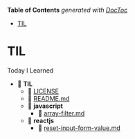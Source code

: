 <!-- START doctoc generated TOC please keep comment here to allow auto update -->
<!-- DON'T EDIT THIS SECTION, INSTEAD RE-RUN doctoc TO UPDATE -->
**Table of Contents**  *generated with [DocToc](https://github.com/thlorenz/doctoc)*

- [TIL](#til)

<!-- END doctoc generated TOC please keep comment here to allow auto update -->


# TIL
Today I Learned

- 📂 __TIL__
   - 📄 [LICENSE](LICENSE)
   - 📄 [README.md](README.md)
   - 📂 __javascript__
     - 📄 [array\-filter.md](javascript/array-filter.md)
   - 📂 __reactjs__
     - 📄 [reset\-input\-form\-value.md](reactjs/reset-input-form-value.md)